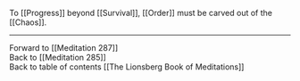 To [[Progress]] beyond [[Survival]], [[Order]] must be carved out of the [[Chaos]]. 

___

Forward to [[Meditation 287]]  
Back to [[Meditation 285]]  
Back to table of contents [[The Lionsberg Book of Meditations]]  
